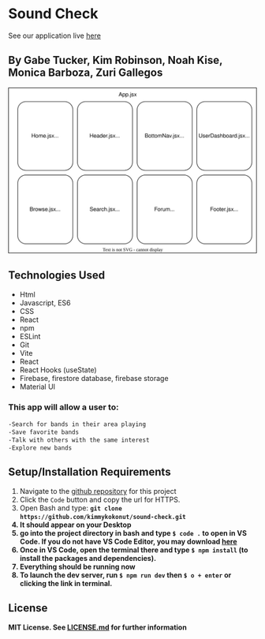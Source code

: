 #  Sound Check

See our application live [here](https://sound-check.netlify.app/)

## By Gabe Tucker, Kim Robinson, Noah Kise, Monica Barboza, Zuri Gallegos

![Component Diagram](/src/assets/component-diagram.drawio.svg)

## Technologies Used

* Html
* Javascript, ES6
* CSS
* React
* npm 
* ESLint
* Git
* Vite
* React
* React Hooks (useState)
* Firebase, firestore database, firebase storage
* Material UI

###  This app will allow a user to:
    -Search for bands in their area playing
    -Save favorite bands 
    -Talk with others with the same interest 
    -Explore new bands


 ## Setup/Installation Requirements 
 1. Navigate to the [github repository](https://github.com/kimmykokonut/sound-check) for this project 
 2. Click the `Code` button and copy the url for HTTPS. 
 3. Open Bash and type: <b>`git clone https://github.com/kimmykokonut/sound-check.git`<b> 
 4. It should appear on your Desktop 
 5. go into the project directory in bash and type `$ code .` to open in VS Code.  If you do not have VS Code Editor, you may download [here](https://code.visualstudio.com/) 
 6. Once in VS Code, open the terminal there and type `$ npm install` (to install the packages and dependencies). 
 7.  Everything should be running now 
 8. To launch the dev server, run `$ npm run dev` then `$ o + enter` or clicking the link in terminal. 
 
 ## License 
 MIT License. See [LICENSE.md](./LICENSE.md) for further information